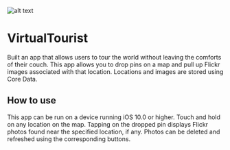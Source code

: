 ![alt text](https://raw.github.com/JayGabriel/VirtualTourist/master/VirtualTouristDemo.png)

# VirtualTourist
Built an app that allows users to tour the world without leaving the comforts of their couch. This app allows you to drop pins on a map and pull up Flickr images associated with that location. Locations and images are stored using Core Data.
## How to use
This app can be run on a device running iOS 10.0 or higher. Touch and hold on any location on the map. Tapping on the dropped pin displays Flickr photos found near the specified location, if any. Photos can be deleted and refreshed using the corresponding buttons.
